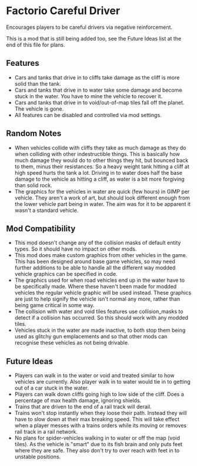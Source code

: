 # Factorio Careful Driver



Encourages players to be careful drivers via negative reinforcement.

This is a mod that is still being added too, see the Future Ideas list at the end of this file for plans.



Features
--------

- Cars and tanks that drive in to cliffs take damage as the cliff is more solid than the tank.
- Cars and tanks that drive in to water take some damage and become stuck in the water. You have to mine the vehicle to recover it.
- Cars and tanks that drive in to void/out-of-map tiles fall off the planet. The vehicle is gone.
- All features can be disabled and controlled via mod settings.



Random Notes
------------

- When vehicles collide with cliffs they take as much damage as they do when colliding with other indestructible things. This is basically how much damage they would do to other things they hit, but bounced back to them, minus their resistances. So a heavy weight tank hitting a cliff at high speed hurts the tank a lot. Driving in to water does half the base damage to the vehicle as hitting a cliff, as water is a bit more forgiving than solid rock.
- The graphics for the vehicles in water are quick (few hours) in GIMP per vehicle. They aren't a work of art, but should look different enough from the lower vehicle part being in water. The aim was for it to be apparent it wasn't a standard vehicle.



Mod Compatibility
-----------------

- This mod doesn't change any of the collision masks of default entity types. So it should have no impact on other mods.
- This mod does make custom graphics from other vehicles in the game. This has been designed around base game vehicles, so may need further additions to be able to handle all the different way modded vehicle graphics can be specified in code.
- The graphics used for when road vehicles end up in the water have to be specifically made. Where these haven't been made for modded vehicles the regular vehicle graphic will be used instead. These graphics are just to help signify the vehicle isn't normal any more, rather than being game critical in some way.
- The collision with water and void tiles features use collision_masks to detect if a collision has occurred. So this should work with any modded tiles.
- Vehicles stuck in the water are made inactive, to both stop them being used as glitchy gun emplacements and so that other mods can recognise these vehicles as not being drivable.



Future Ideas
------------

- Players can walk in to the water or void and treated similar to how vehicles are currently. Also player walk in to water would tie in to getting out of a car stuck in the water.
- Players can walk down cliffs going high to low side of the cliff. Does a percentage of max health damage, ignoring shields.
- Trains that are driven to the end of a rail track will derail.
- Trains won't stop instantly when they loose their path. Instead they will have to slow down at their max breaking speed. This will take effect when a player messes with a trains orders while its moving or removes rail track in a rail network.
- No plans for spider-vehicles walking in to water or off the map (void tiles). As the vehicle is "smart" due to its fish brain and only puts feet where they are safe. They also don't try to over reach with feet in to unstable positions.
